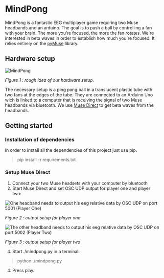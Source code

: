 # MindPong

MindPong is a fantastic EEG multiplayer game requiring two Muse headbands and an arduino. The goal is to push a ball by controlling a fan with your brain. The more you're focused, the more the fan rotates. We're interested in beta waves in order to establish how much you're focused. It relies entirely on the [pyMuse](https://github.com/PolyCortex/pyMuse) library.

## Hardware setup
![](https://lh3.googleusercontent.com/0qZbfWiSNkhvY9a1p-VeWJkkqcerjlyOVvZsjT5voVrMULuboeTstvmIPuugCrhioYp3C4fIoH8 "MindPong")

*Figure 1 : rough idea of our hardware setup.*

The necessary setup is a ping pong ball in a translucent plastic  tube with two fans at the edges of the tube. They are connected to an Arduino Uno wich is linked to a computer that is receiving the signal of two Muse headbands via bluetooth. We use [Muse Direct](http://www.choosemuse.com/direct/) to get beta waves from the headbands.

## Getting started
### Installation of dependencies

In order to install all the dependencies of this project just use pip.

> pip install -r requirements.txt

### Setup Muse Direct

 1. Connect your two Muse headsets with your computer by bluetooth
 2. Start Muse Direct and set OSC UDP output for player one and player two:
	
  ![One headband needs to output his eeg relative data by OSC UDP on port 5001 (Player One)](https://lh3.googleusercontent.com/ScMKcED4j-zZorx4d1T5wt1C1Bj77RoG66tWXi9HJK2lW6FCJ8ExcOokcgxV4x3xf13MWFBWTVI "PlayerOne")
	
  *Figure 2 : output setup for player one*
 
 ![The other headband needs to output his eeg relative data by OSC UDP on port 5002 (Player Two)](https://lh3.googleusercontent.com/MM86nkKx5G34gXIX4TYHwlmRQV4f8bnHP-k2PH3dKrEQqoPWGavZH2RPWB_6ZrzbBIz-VCZe9q4 "Player Two")
   
  *Figure 3 : output setup for player two*
  
 4. Start ./mindpong.py in a terminal:

> python ./mindpong.py

4. Press play.


